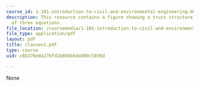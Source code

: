 ```yaml
---
course_id: 1-101-introduction-to-civil-and-environmental-engineering-design-i-fall-2005
description: This resource contains a figure showing a truss structure and solution
  of three equations.
file_location: /coursemedia/1-101-introduction-to-civil-and-environmental-engineering-design-i-fall-2005/c6b376e8a27bfd1b866b6da809c5036d_classex1.pdf
file_type: application/pdf
layout: pdf
title: classex1.pdf
type: course
uid: c6b376e8a27bfd1b866b6da809c5036d

---
```

None